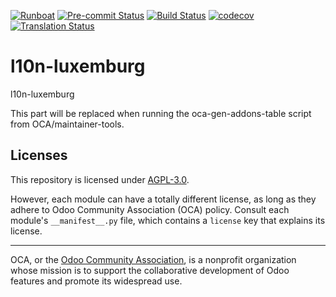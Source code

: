 
[![Runboat](https://img.shields.io/badge/runboat-Try%20me-875A7B.png)](https://runboat.odoo-community.org/builds?repo=OCA/l10n-luxemburg&target_branch=18.0)
[![Pre-commit Status](https://github.com/OCA/l10n-luxemburg/actions/workflows/pre-commit.yml/badge.svg?branch=18.0)](https://github.com/OCA/l10n-luxemburg/actions/workflows/pre-commit.yml?query=branch%3A18.0)
[![Build Status](https://github.com/OCA/l10n-luxemburg/actions/workflows/test.yml/badge.svg?branch=18.0)](https://github.com/OCA/l10n-luxemburg/actions/workflows/test.yml?query=branch%3A18.0)
[![codecov](https://codecov.io/gh/OCA/l10n-luxemburg/branch/18.0/graph/badge.svg)](https://codecov.io/gh/OCA/l10n-luxemburg)
[![Translation Status](https://translation.odoo-community.org/widgets/l10n-luxemburg-18-0/-/svg-badge.svg)](https://translation.odoo-community.org/engage/l10n-luxemburg-18-0/?utm_source=widget)

<!-- /!\ do not modify above this line -->

# l10n-luxemburg

l10n-luxemburg

<!-- /!\ do not modify below this line -->

<!-- prettier-ignore-start -->

[//]: # (addons)

This part will be replaced when running the oca-gen-addons-table script from OCA/maintainer-tools.

[//]: # (end addons)

<!-- prettier-ignore-end -->

## Licenses

This repository is licensed under [AGPL-3.0](LICENSE).

However, each module can have a totally different license, as long as they adhere to Odoo Community Association (OCA)
policy. Consult each module's `__manifest__.py` file, which contains a `license` key
that explains its license.

----
OCA, or the [Odoo Community Association](http://odoo-community.org/), is a nonprofit
organization whose mission is to support the collaborative development of Odoo features
and promote its widespread use.
